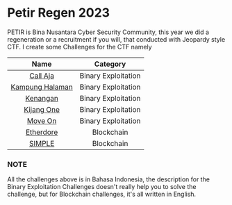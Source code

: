 # Petir Regen 2023

PETIR is Bina Nusantara Cyber Security Community, this year we did a regeneration or a recruitment if you will, that conducted with Jeopardy style CTF. I create some Challenges for the CTF namely

| Name | Category |
| :---: | :---: | 
| [Call Aja](./Call%20Aja/) | Binary Exploitation |
| [Kampung Halaman](./Kampung%20Halaman/) | Binary Exploitation |
| [Kenangan](./Kenangan/) | Binary Exploitation |
| [Kijang One](./Kijang%20One/) | Binary Exploitation |
| [Move On](./Move%20On/) | Binary Exploitation |
| [Etherdore](./Etherdore/) | Blockchain |
| [SIMPLE](./SIMPLE/) | Blockchain |

### NOTE
All the challenges above is in Bahasa Indonesia, the description for the Binary Exploitation Challenges doesn't really help you to solve the challenge, but for Blockchain challenges, it's all written in English.

